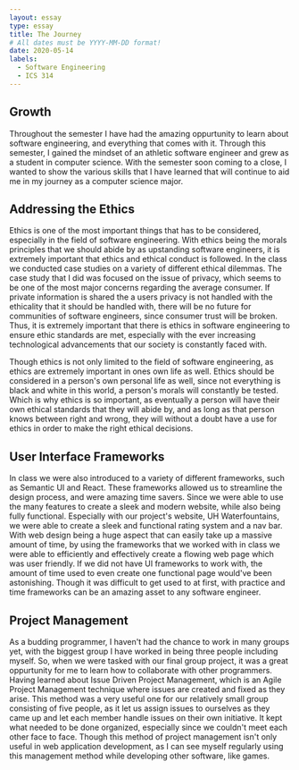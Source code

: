 ```yaml
---
layout: essay
type: essay
title: The Journey
# All dates must be YYYY-MM-DD format!
date: 2020-05-14
labels:
  - Software Engineering
  - ICS 314
---
```


## Growth

Throughout the semester I have had the amazing oppurtunity to learn about software engineering, and everything that comes with it. Through this semester, I gained the mindset of an athletic software engineer and grew as a student in computer science. With the semester soon coming to a close, I wanted to show the various skills that I have learned that will continue to aid me in my journey as a computer science major. 

## Addressing the Ethics

Ethics is one of the most important things that has to be considered, especially in the field of software engineering. With ethics being the morals principles that we should abide by as upstanding software engineers, it is extremely important that ethics and ethical conduct is followed. In the class we conducted case studies on a variety of different ethical dilemmas. The case study that I did was focused on the issue of privacy, which seems to be one of the most major concerns regarding the average consumer. If private information is shared the a users privacy is not handled with the ethicality that it should be handled with, there will be no future for communities of software engineers, since consumer trust will be broken. Thus, it is extremely important that there is ethics in software engineering to ensure ethic standards are met, especially with the ever increasing technological advancements that our society is constantly faced with.

Though ethics is not only limited to the field of software engineering, as ethics are extremely important in ones own life as well. Ethics should be considered in a person's own personal life as well, since not everything is black and white in this world, a person's morals will constantly be tested. Which is why ethics is so important, as eventually a person will have their own ethical standards that they will abide by, and as long as that person knows between right and wrong, they will without a doubt have a use for ethics in order to make the right ethical decisions.

## User Interface Frameworks

In class we were also introduced to a variety of different frameworks, such as Semantic UI and React. These frameworks allowed us to streamline the design process, and were amazing time savers. Since we were able to use the many features to create a sleek and modern website, while also being fully functional. Especially with our project's website, UH Waterfountains, we were able to create a sleek and functional rating system and a nav bar. With web design being a huge aspect that can easily take up a massive amount of time, by using the frameworks that we worked with in class we were able to efficiently and effectively create a flowing web page which was user friendly. If we did not have UI frameworks to work with, the amount of time used to even create one functional page would've been astonishing. Though it was difficult to get used to at first, with practice and time frameworks can be an amazing asset to any software engineer.

## Project Management

As a budding programmer, I haven't had the chance to work in many groups yet, with the biggest group I have worked in being three people including myself. So, when we were tasked with our final group project, it was a great oppurtunity for me to learn how to collaborate with other programmers. Having learned about Issue Driven Project Management, which is an Agile Project Management technique where issues are created and fixed as they arise. This method was a very useful one for our relatively small group consisting of five people, as it let us assign issues to ourselves as they came up and let each member handle issues on their own initiative. It kept what needed to be done organized, especially since we couldn't meet each other face to face. Though this method of project management isn't only useful in web application development, as I can see myself regularly using this management method while developing other software, like games. 
